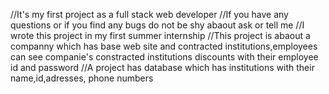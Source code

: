 //It's my first project as a full stack web developer
//If you have any questions or if you find any bugs do not be shy abaout ask or tell me 
//I wrote this project in my first summer internship 
//This project is abaout a companny which has base web site and contracted institutions,employees can see companie's constracted institutions discounts with their employee id and password 
//A project has database which has institutions with their name,id,adresses, phone numbers 
